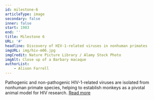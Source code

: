 ```yaml
---
id: milestone-6
articleType: image
secondary: false
inner: false
start: 1983 
end: ''
title: Milestone 6
URL: '#'
headline: Discovery of HIV-1-related viruses in nonhuman primates
imgURL: img/hiv-m06.jpg
imgCredit: Nature Picture Library / Alamy Stock Photo
imgAlt: Close up of a Barbary macaque
authorList:
    - Alison Farrell
---
```

Pathogenic and non-pathogenic HIV-1-related viruses are isolated from nonhuman primate species, helping to establish monkeys as a pivotal animal model for HIV research. <a href="#">Read more</a>